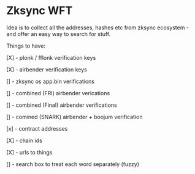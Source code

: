 # Zksync WFT

Idea is to collect all the addresses, hashes etc from zksync ecosystem - and offer an easy way to search for stuff.

Things to have:

[X] - plonk / fflonk verification keys

[X] - airbender verification keys

[] - zksync os app.bin verifications

[] - combined (FRI) airbender verications

[] - combined (Final) airbender verifications

[] - comined (SNARK) airbender + boojum verification

[x] - contract addresses 

[X] - chain ids

[X] - urls to things 

[] - search box to treat each word separately (fuzzy)
